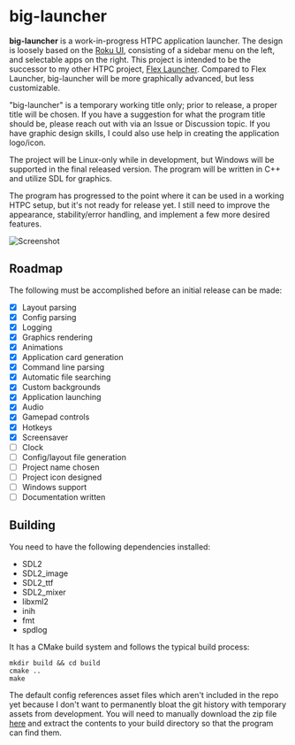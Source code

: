 # big-launcher
**big-launcher** is a work-in-progress HTPC application launcher. The design is loosely based on the [Roku UI](https://www.techhive.com/wp-content/uploads/2022/01/rokuui-100899030-orig.jpg), consisting of a sidebar menu on the left, and selectable apps on the right. This project is intended to be the successor to my other HTPC project, [Flex Launcher](https://github.com/complexlogic/flex-launcher). Compared to Flex Launcher, big-launcher will be more graphically advanced, but less customizable. 

"big-launcher" is a temporary working title only; prior to release, a proper title will be chosen. If you have a suggestion for what the program title should be, please reach out with via an Issue or Discussion topic. If you have graphic design skills, I could also use help in creating the application logo/icon.

The project will be Linux-only while in development, but Windows will be supported in the final released version. The program will be written in C++ and utilize SDL for graphics.

The program has progressed to the point where it can be used in a working HTPC setup, but it's not ready for release yet. I still need to improve the appearance, stability/error handling, and implement a few more desired features.

![Screenshot](https://user-images.githubusercontent.com/95071366/181177048-306a31fb-f5e1-4816-896a-799b690df593.png)

## Roadmap
The following must be accomplished before an initial release can be made:
- [x] Layout parsing
- [x] Config parsing
- [x] Logging
- [x] Graphics rendering
- [x] Animations
- [x] Application card generation
- [x] Command line parsing
- [x] Automatic file searching
- [x] Custom backgrounds
- [x] Application launching
- [x] Audio
- [x] Gamepad controls
- [x] Hotkeys
- [x] Screensaver
- [ ] Clock
- [ ] Config/layout file generation
- [ ] Project name chosen
- [ ] Project icon designed
- [ ] Windows support
- [ ] Documentation written

## Building
You need to have the following dependencies installed:
- SDL2
- SDL2_image
- SDL2_ttf
- SDL2_mixer
- libxml2
- inih
- fmt
- spdlog

It has a CMake build system and follows the typical build process:
```
mkdir build && cd build
cmake ..
make
```

The default config references asset files which aren't included in the repo yet because I don't want to permanently bloat the git history with temporary assets from development. You will need to manually download the zip file [here](https://github.com/complexlogic/big-launcher/files/9312187/assets.zip) and extract the contents to your build directory so that the program can find them.
